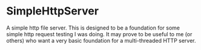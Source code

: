SimpleHttpServer
================

A simple http file server.  This is designed to be a foundation for some simple http request testing I was doing.  It may prove to be useful to me (or others) who want a very basic foundation for a multi-threaded HTTP server.
